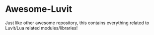# Awesome-Luvit
Just like other awesome repository, this contains everything related to Luvit/Lua related modules/libraries!
